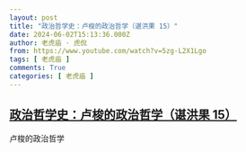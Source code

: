 ```yaml
---
layout: post
title: "政治哲学史：卢梭的政治哲学（谌洪果 15）"
date: 2024-06-02T15:13:36.000Z
author: 老虎庙 · 虎侃
from: https://www.youtube.com/watch?v=5zg-L2X1Lgo
tags: [ 老虎庙 ]
comments: True
categories: [ 老虎庙 ]
---
```

<!--1717341216000-->
[政治哲学史：卢梭的政治哲学（谌洪果 15）](https://www.youtube.com/watch?v=5zg-L2X1Lgo)
------

<div>
卢梭的政治哲学
</div>
